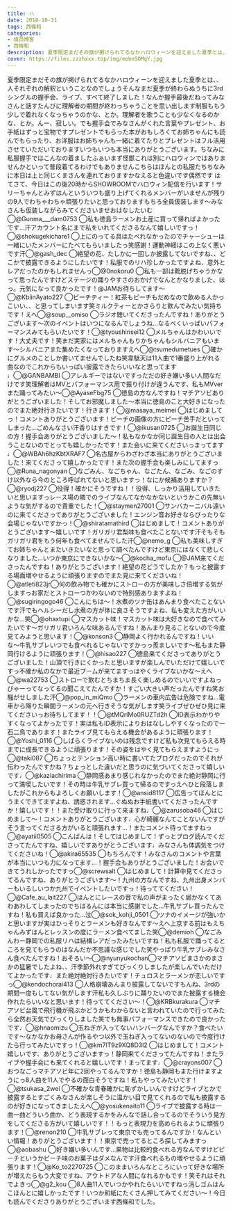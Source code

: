 ```yaml
---
title: ハ
date: 2018-10-31
tags: 西條和
categories: 
- 成员博客
- 西條和
description: 夏季限定まだその旗が掲げられてるなかハロウィーンを迎えました夏季とは、、人それぞれの解釈ということなのでしょうそんなまだ夏季が終わらぬうちに3rdシングルの握手会、ライブ、すべて終了しました！なんか握...
cover: https://files.zzzhxxx.top/img/mobn5OMqY.jpg 
---
```


夏季限定まだその旗が掲げられてるなかハロウィーンを迎えました夏季とは、、人それぞれの解釈ということなのでしょうそんなまだ夏季が終わらぬうちに3rdシングルの握手会、ライブ、すべて終了しました！なんか握手最後だねってみなさんと話すたんびに理解者の期間が終わっちゃうことを思い出します制服ももう少しで着れなくなっちゃうのかな、とか。理解者を歌うことも少なくなるのかな、とか。んー、寂しい。でも握手会でみなさんがくれた言葉やプレゼント、お手紙はずっと宝物ですプレゼントでもらった本がおもしろくてお姉ちゃんにも読んでもらったり、お洋服はお姉ちゃんも一緒に着てたりとプレゼントはフル活用させていただいておりますいつもいつも本当にありがとうございます。ちなみに私服握手ではこんなの着ましたふぁいまず怪獣これは別にハロウィンではありませんかといって普段着てるわけでもありませんこちらはほんとの私服たちちなみに本日は上と同じくまさんを連れておりますかなえると色違いです偶然です はてさて、今日はこの後20時からSHOWROOMでハロウィン配信を行います！サリーちゃんとみずはんといういつも盛り上げてくれるメンバーがいませんが残りの9人でわちゃわちゃ頑張りたいと思っておりますもちろ全員仮装します〜みなさんも仮装しながらみてくださいませおはなしたいむ◯@Gunma___dam0753 ◯私も徳島ラーメンお土産に買って帰ればよかったです…汗アカウント名にまで私をいれてくださるなんて嬉しいですっ！◯@shokugekichare1 ◯上にのってる具はたべれなかったのでチャーシューは一緒にいたメンバーにたべてもらいましたっ笑感謝！運動神経はこの上なく悪いです汗◯@gash_dec ◯絶望の花、たしかに一回しか披露してないですね、、どこかで披露できるようにしたいです！私服でのリハ珍しかったですよね、意外とレアだったのかもしれませんっ◯@0nokoru0 ◯私も一部は靴脱げちゃうかなって思ったんですけどステージの踊りやすさのおかげでなんとかなりました、ほっ。元気になって良かったです！@JAMお待ちしてます〜◯@KbiinAyato227 ◯ピーチティー！紅茶もピーチもだめなので飲める人かっこいい、、と思ってしまいます笑ミルクティーとかさらりと飲んでみたい気持ちです！えへ◯@soup__omiso ◯ラジオ聴いてくださったんですね！ありがとうございます〜次のイベントはいつになるんでしょうね…なるべくいっぱいパフォーマンスみてもらいたいです！◯@tyoushinsei12 ◯メルちゃんはかわいいです！大丈夫です！笑まだ実家にはメルちゃんもりかちゃんもシルバニアもいます〜シルバニアまた集めたくなっておりますえへ◯@tsumedumetues ◯確かにグルメのことしか書いてませんでしたね笑韋駄天は11人曲で1番盛り上がれる曲なのでこれからもいっぱい披露できたらいいなと思ってます♩◯@GANBAMBI ◯アレルギーではないですっただの好き嫌い多い人間なだけです笑理解者はMVとパフォーマンス用で振り付けが違うんです、私もMVverまた踊ってみたい〜◯@AyaseFbg75 ◯徳島の方なんですね！マチアソビありがとうございました！そしてお邪魔しました〜本当に徳島のこと大好きになったのでまた絶対行きたいです！行きます！◯@masaya_meimei ◯はじめましてっ！コメントありがとうございます！ピーチの画像の方にピーチ苦手だといってしまった…ごめんなさい汗香りはすきです！◯@ikusan0725 ◯お誕生日同じの方！握手会ありがとうございました〜！私もなかなか同じ誕生日の人とは出会うことないのでとっても嬉しかったです！また会いに来てくださいっまってます♩◯@WBAh6hzKbtXRAF7 ◯名古屋からわざわざ本当にありがとうございました！来てくださって嬉しかったです！また次の握手会も楽しみにしてますっ◯@Runa_nagonyan ◯なごみん、なごちゃん、なごたん、なごみ、なごのすけ以外なら今のところ呼ばれてないと思いますっ！なにか候補ありますか？◯@ryodj227 ◯役得！確かにそうですね！！役得、しっかり活用していきたいと思いますっレース場の隣でのライブなんてなかなかないというかこの先無いような気がするので貴重でした！◯@staymen27001 ◯サンバカーニバル遠いのに来てくださってありがとうございました！エンジン音お好きならぴったりな会場じゃないですかっ！◯@shiratamathird ◯はじめまして！コメントありがとうございます〜嬉しいです！ガリガリ君梨味も食べたことないです汗そもそもガリガリ君をもう何年も食べてませんでした汗◯@nemo_g ◯私も美味しすぎてお姉ちゃんとまたいきたいなと思って調べたんですけど東京にはなくて悲しくなりました…いつか東京にできないかな〜◯@kocha_mofu ◯@JAM来てくださったんですね！ありがとうございます！絶望の花どうでしたか？もっと披露する場面増やせるように頑張りますのでまた見に来てくださいね！◯@atleti823jr◯何の飲み物でも確かにストローの方が美味しさ倍増する気がしますっお家だとストローつかわないので特別感ありますよね！◯@sugiringogo46 ◯こんにちは〜！水煮のツナ缶はあんまり食べたことないです汗でもヘルシーだし水煮の方が体に良さそうですよね、私も変えた方がいいかな…笑◯@ohaxtupi ◯マスカット味！マスカット味は大好きなので食べてみたいです〜ガリガリ君いろんな味あるんですね！あんまり見ることないので今度見てみようと思います！◯@konson3 ◯静岡よく行かれるんですね！いいな〜牛乳サブレいつでも食べれるじゃないですかっっ羨ましいです〜私もまた静岡行けるように頑張ります！◯@hisao227 ◯徳島来てくださってありがとうございました！山頂で行きにくかったと思いますが楽しんでいただけて嬉しいですっ不確か私のなかで最近ブームが来てますっはやくライブないかな〜えへ◯@wa22753 ◯ストローで飲むとちまちま長く楽しめるのでいいですよねっびゃーってなってるの聞こえてたんですか！すごい大きい声だったんですね笑お騒がせしました汗◯@pop_in_miQmo ◯ラーメンの車内広告は危険ですね…電車から降りた瞬間ラーメンの元へ行きそうな気がします笑ライブぜひぜひ見に来てくださいっお待ちしてます！！◯@tMQrlMo0RUZTd2h ◯ID表示わかりやすくなってよかったです！実は私もID表示によりおはなししやすくなったので一石二鳥であります！またライブ見てもらえる機会があるように頑張ります！◯@Yoshi_0116 ◯しばらくライブないのは残念ですけど私も次見てもらえる時までに成長できるように頑張ります！その姿をはやく見てもらえますようにっ◯@taki087 ◯ちょっとテンション高い時に書いてたブログだったのでそれが伝わったんですかね？ちょっとした違いだと思うのに気づいてくださって嬉しいです♩◯@kaziachirima ◯静岡感あまり感じれなかったのでまた絶対静岡に行って満喫したいです！その時は牛乳サブレ買って帰るのですっえへひと段落しましたがこれからもよろしくお願いします！◯@ansid8117 ◯広告ってほんとにうまくできてますよね、誘惑されます…ぐぬぬお手紙書いてくださったんですか！嬉しいです！！また受け取りに行って来ますね♩◯@zarusoba46 ◯はじめまして〜！コメントありがとうございます♩心が綺麗なんてことないんですがそう言ってくださる方がいると頑張れます…！またコメント待ってますねっ◯@ayatii0505 ◯こんばんは！そしてはじめまして！ずっとブログ読んでくださってたんですね、嬉しいですありがとうございます♩みなさんも体調気をつけてくださいね！◯@akira65535 ◯もちろんです！みなさんのコメントや言葉が本当にいつも力になってます…！握手会もありがとうございました！お会いできてうれしかったですっ◯@screwsalt ◯はじめまして！計算中見てくださってるんですね、ありがとうございます〜！九州の方なんですね、九州出身メンバーもいるしいつか九州でイベントしたいですっ！待っててください！◯@Cafe_au_lait227 ◯ほんとにレースの音で私の声がまったく届かなくてあわあわしてしまったのでちはるんには本当に感謝でした…牛乳サブレ買ったんですね！私も買えば良かった…泣◯@sok_kohji_0501 ◯ツナのイメージが強いかと思いますが実はひっそりとラーメンも好きなんです〜えへ上京する前はもえちゃんみずはんとレッスンの度にラーメン食べてました笑◯@demioh ◯なごみんわー静岡での私服リハは結構レアだったみたいですね！私も私服で踊ってるところを見てもらうのはなんだか不思議な感じでした笑やっぱり牛乳サブレみなさん食べたんですね！おそろい〜◯@nyunyukochan◯マチアソビまさかのまさかの猛暑でしたよね、、汗季節外れすぎてびっくりしましたが楽しんでいただけてよかったです♩また絶対絶対行きたいです！チュロスとラーメンが恋しいですっ◯@kendochorai413 ◯人格崩壊あんまり披露してないですもんね、3rdの期間一度もしてない気がします汗私も久しぶりに踊りたいのでまた披露する機会作れたらいいなと思います！待っててください〜！◯@KRBkurakura ◯マチアソビ台風で飛行機が飛ぶかどうかもわからないと言われていたので行ってみたら全然お天気でびっくりしました笑でも無事パフォーマンスできたので良かったです♩◯@hnaomizu ◯玉ねぎが入ってないハンバーグなんですか？食べたいです〜なかなかお母さんが作るやつ以外で玉ねぎ入ってないのないので今度行けたら行ってみたいですっ！◯@km7lT9z9XQ8D3l2 ◯はじめまして！コメント嬉しいです、ありがとうございますっ！静岡来てくださってたんですね！またライブや握手会にも来てくれると嬉しいです！まってます♩◯@crayons007 ◯おつなごっマチアソビ年に2回やってるんですか！徳島も静岡もまた行けますようにっ8人曲を11人でやるの面白そうですね！私もやってみたいです！◯@tsukasa_2wei ◯不確かな青春確かに恥ずかしいんですけどライブとかで披露するとすごくみなさんが楽しそうに温かい目で見てくれるので私も披露するのが好きになってきましたえへ◯@yosukenaito11 ◯ライブで披露する時は一曲一曲どういう曲か、どう表現するかをみんなで話し合ってるのでそういう見方をしてくださる方がいて嬉しいです！！もっと表現力を高められるように頑張ります！◯@renon210 ◯牛乳サブレって東京でも売ってるんですか！なんといい情報！ありがとうございます！！東京で売ってるところ探してみますっ◯@aobashu ◯好き嫌い多いんです…果物は比較的食べれる方なんですけどピーチというかピーチ味のお菓子はダメなんです汗食べれるもの増やせるように頑張ります！◯@Ko_to2270725 ◯このままいろんなところにいって好きな場所が増えたらもう大変ですね、アウトドアな人間になれるかもです！笑それはそれでよきっ◯@g2_kou ◯8人曲11人でいつかやれたらいいですねっ消しゴムはんこほんとに嬉しかったです！いつか和紙にたくさん押してみてください〜！今日も読んでくださりありがとうございます西條和でした。


